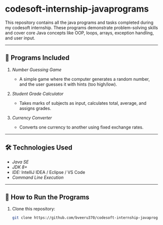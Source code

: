 # codesoft-internship-javaprograms
This repository contains all the java programs and tasks completed during my codesoft internship.
These programs demonstrate problem-solving skills and cover core Java concepts like OOP, loops, arrays, exception handling, and user input.

---

## 🚀 Programs Included
1. *Number Guessing Game*  
   - A simple game where the computer generates a random number, and the user guesses it with hints (too high/low).

2. *Student Grade Calculator*  
   - Takes marks of subjects as input, calculates total, average, and assigns grades.

3. *Currency Converter*  
   - Converts one currency to another using fixed exchange rates.
  
---

## 🛠 Technologies Used
- *Java SE*  
- *JDK 8+*  
- *IDE:* IntelliJ IDEA / Eclipse / VS Code  
- *Command Line Execution*

---

## 📂 How to Run the Programs
1. Clone this repository:
   ```bash
   git clone https://github.com/bveeru370/codesoft-internship-javaprograms.git
